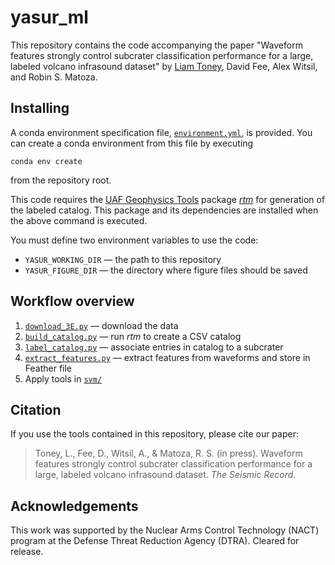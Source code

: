 # yasur_ml

This repository contains the code accompanying the paper "Waveform features
strongly control subcrater classification performance for a large, labeled volcano infrasound
dataset" by [Liam Toney](mailto:ldtoney@alaska.edu), David Fee, Alex Witsil, and Robin S. Matoza.

## Installing

A conda environment specification file, [`environment.yml`](environment.yml), is
provided. You can create a conda environment from this file by executing
```shell
conda env create
```
from the repository root.

This code requires the [UAF Geophysics Tools](https://github.com/uafgeotools) package
[*rtm*](https://github.com/uafgeotools/rtm) for generation of the labeled
catalog. This package and its dependencies are installed when the above command
is executed.

You must define two environment variables to use the code:
- `YASUR_WORKING_DIR` — the path to this repository
- `YASUR_FIGURE_DIR` — the directory where figure files should be saved

## Workflow overview

1. [`download_3E.py`](data/download_3E.py) — download the data
2. [`build_catalog.py`](label/build_catalog.py) — run *rtm* to create a CSV catalog
3. [`label_catalog.py`](label/label_catalog.py) — associate entries in catalog to a subcrater
4. [`extract_features.py`](features/extract_features.py) — extract features from waveforms and store in Feather file
5. Apply tools in [`svm/`](svm/)

## Citation

If you use the tools contained in this repository, please cite our paper:

> Toney, L., Fee, D., Witsil, A., & Matoza, R. S. (in press). Waveform features
> strongly control subcrater classification performance for a large, labeled
> volcano infrasound dataset. *The Seismic Record*.

## Acknowledgements

This work was supported by the Nuclear Arms Control Technology (NACT) program at the
Defense Threat Reduction Agency (DTRA). Cleared for release.
